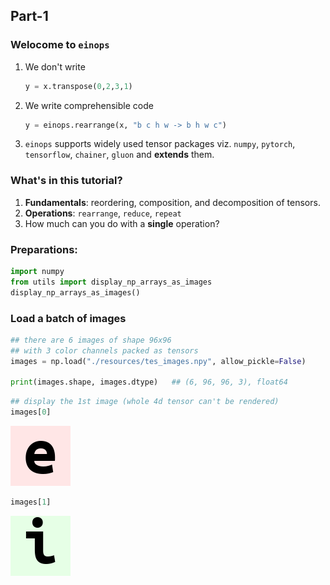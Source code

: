 <!-- ---
hide:
  - navigation # Hide navigation
  - toc        # Hide table of contents
--- -->

## Part-1

### Welocome to `einops`

1. We don't write 
    ```python
    y = x.transpose(0,2,3,1)
    ```
2. We write comprehensible code
    ```python
    y = einops.rearrange(x, "b c h w -> b h w c")
    ```
3. `einops` supports widely used tensor packages viz. 
    `numpy`, `pytorch`, `tensorflow`, `chainer`, `gluon`
    and **extends** them.

### What's in this tutorial?

1. **Fundamentals**: reordering, composition, and decomposition of tensors.
2. **Operations**: `rearrange`, `reduce`, `repeat`
3. How much can you do with a **single** operation?

### Preparations:
```python
import numpy
from utils import display_np_arrays_as_images
display_np_arrays_as_images()
```

### Load a batch of images
```python
## there are 6 images of shape 96x96
## with 3 color channels packed as tensors
images = np.load("./resources/tes_images.npy", allow_pickle=False)

print(images.shape, images.dtype)   ## (6, 96, 96, 3), float64
```

```python
## display the 1st image (whole 4d tensor can't be rendered)
images[0]
```
![images_0](../../../assets/blogs/deep_learning/einops/images_0.png)

```python
images[1]
```
![images_1](../../../assets/blogs/deep_learning/einops/images_1.png)
